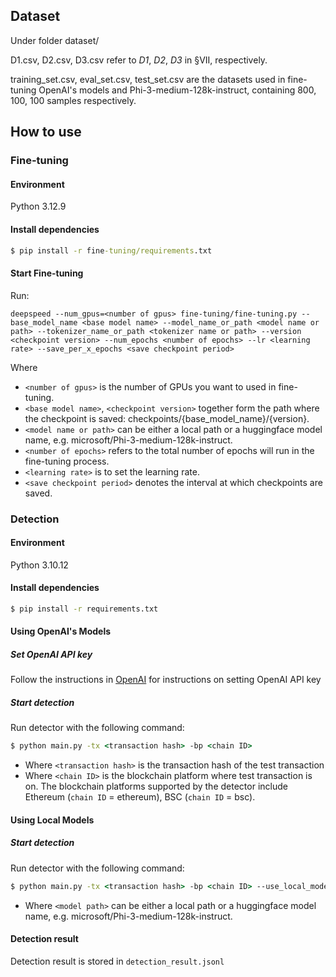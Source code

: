 ## Dataset
Under folder dataset/

D1.csv, D2.csv, D3.csv refer to _D1_, _D2_, _D3_ in §VII, respectively.

training_set.csv, eval_set.csv, test_set.csv are the datasets used in fine-tuning OpenAI's models and Phi-3-medium-128k-instruct, containing 800, 100, 100 samples respectively.

## How to use
### Fine-tuning
#### Environment

Python 3.12.9

#### Install dependencies

```cmd
$ pip install -r fine-tuning/requirements.txt
```

#### Start Fine-tuning

Run:

```
deepspeed --num_gpus=<number of gpus> fine-tuning/fine-tuning.py --base_model_name <base model name> --model_name_or_path <model name or path> --tokenizer_name_or_path <tokenizer name or path> --version <checkpoint version> --num_epochs <number of epochs> --lr <learning rate> --save_per_x_epochs <save checkpoint period>
```

Where
- `<number of gpus>` is the number of GPUs you want to used in fine-tuning.
- `<base model name>`, `<checkpoint version>` together form the path where the checkpoint is saved: checkpoints/{base_model_name}/{version}.
- `<model name or path>` can be either a local path or a huggingface model name, e.g. microsoft/Phi-3-medium-128k-instruct.
- `<number of epochs>` refers to the total number of epochs will run in the fine-tuning process.
- `<learning rate>` is to set the learning rate.
- `<save checkpoint period>` denotes the interval at which checkpoints are saved.

### Detection
#### Environment

Python 3.10.12

#### Install dependencies

```cmd
$ pip install -r requirements.txt
```
#### Using OpenAI's Models
##### Set OpenAI API key

Follow the instructions in [OpenAI](https://platform.openai.com/docs/quickstart/step-2-set-up-your-api-key) for instructions on setting OpenAI API key

##### Start detection

Run detector with the following command:

```cmd
$ python main.py -tx <transaction hash> -bp <chain ID>
```

- Where `<transaction hash>` is the transaction hash of the test transaction
- Where `<chain ID>` is the blockchain platform where test transaction is on. The blockchain platforms supported by the detector include Ethereum (`chain ID` = ethereum), BSC (`chain ID` = bsc).

#### Using Local Models
##### Start detection

Run detector with the following command:

```cmd
$ python main.py -tx <transaction hash> -bp <chain ID> --use_local_model --model_path <model path>
```

- Where `<model path>` can be either a local path or a huggingface model name, e.g. microsoft/Phi-3-medium-128k-instruct.

#### Detection result

Detection result is stored in `detection_result.jsonl`
